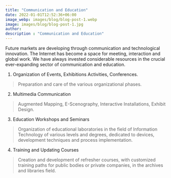 ```yaml
---
title: "Communication and Education"
date: 2022-01-01T12:52:36+06:00
image_webp: images/blog/blog-post-1.webp
image: images/blog/blog-post-1.jpg
author:
description : "Communication and Education"
---
```


Future markets are developing through communication and technological innovation. The Internet has become a space for meeting, interaction and global work. We have always invested considerable resources in the crucial ever-expanding sector of communication and education.

1. Organization of Events, Exhibitions Activities, Conferences.

> Preparation and care of the various organizational phases.

2. Multimedia Communication
 
> Augmented Mapping, E-Scenography, Interactive Installations, Exhibit Design.

3. Education Workshops and Seminars

> Organization of educational laboratories in the field of Information Technology of various levels and degrees, dedicated to devices, development techniques and process implementation.

4. Training and Updating Courses

> Creation and development of refresher courses, with customized training paths for public bodies or private companies, in the archives and libraries field.
